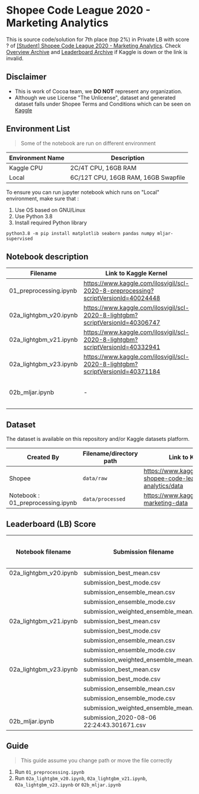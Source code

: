 # Shopee Code League 2020 - Marketing Analytics

This is source code/solution for 7th place (top 2%) in Private LB with score ? of [[Student] Shopee Code League 2020 - Marketing Analytics](https://www.kaggle.com/c/student-shopee-code-league-marketing-analytics). Check [Overview Archive](https://www.kaggle.com/c/student-shopee-code-league-marketing-analytics/overview) and [Leaderboard Archive](https://archive.is/9X9tt) if Kaggle is down or the link is invalid.

## Disclaimer

* This is work of Cocoa team, we **DO NOT** represent any organization.
* Although we use License "The Unlicense", dataset and generated dataset falls under Shopee Terms and Conditions which can be seen on [Kaggle](https://www.kaggle.com/c/student-shopee-code-league-marketing-analytics/rules)

## Environment List

> Some of the notebook are run on different environment

| Environment Name | Description                         |
| ---------------- | ----------------------------------- |
| Kaggle CPU       | 2C/4T CPU, 16GB RAM                 |
| Local            | 6C/12T CPU, 16GB RAM, 16GB Swapfile |

To ensure you can run jupyter notebook which runs on "Local" environment, make sure that :

1. Use OS based on GNU/Linux
2. Use Python 3.8
3. Install required Python library

```
python3.8 -m pip install matplotlib seaborn pandas numpy mljar-supervised
```

## Notebook description

| Filename               | Link to Kaggle Kernel                                                              | Environment | Description                                                                       |
| ---------------------- | ---------------------------------------------------------------------------------- | ----------- | --------------------------------------------------------------------------------- |
| 01_preprocessing.ipynb | https://www.kaggle.com/ilosvigil/scl-2020-8-preprocessing?scriptVersionId=40024448 | Kaggle CPU  | Minimum amount of preprocessing                                                   |
| 02a_lightgbm_v20.ipynb | https://www.kaggle.com/ilosvigil/scl-2020-8-lightgbm?scriptVersionId=40306747      | Kaggle CPU  | Uses [LightGBM](https://github.com/microsoft/LightGBM) library                    |
| 02a_lightgbm_v21.ipynb | https://www.kaggle.com/ilosvigil/scl-2020-8-lightgbm?scriptVersionId=40332941      | Kaggle CPU  | Uses [LightGBM](https://github.com/microsoft/LightGBM) library                    |
| 02a_lightgbm_v23.ipynb | https://www.kaggle.com/ilosvigil/scl-2020-8-lightgbm?scriptVersionId=40371184      | Kaggle CPU  | Uses [LightGBM](https://github.com/microsoft/LightGBM) library                    |
| 02b_mljar.ipynb        | -                                                                                  | Local       | Use [mljar-supervised](https://github.com/mljar/mljar-supervised/) AutoML library |

## Dataset

The dataset is available on this repository and/or Kaggle datasets platform.

| Created By                        | Filename/directory path | Link to Kaggle datasets                                                      |
| --------------------------------- | ----------------------- | ---------------------------------------------------------------------------- |
| Shopee                            | `data/raw`              | https://www.kaggle.com/c/student-shopee-code-league-marketing-analytics/data |
| Notebook : 01_preprocessing.ipynb | `data/processed`        | https://www.kaggle.com/ilosvigil/shopee-marketing-data                       |

## Leaderboard (LB) Score

| Notebook filename      | Submission filename                       | Used for Final Score | Public LB   | Private LB  |
| ---------------------- | ----------------------------------------- | -------------------- | ----------- | ----------- |
| 02a_lightgbm_v20.ipynb | submission_best_mean.csv                  | No                   | 0.52518     | 0.52700     |
|                        | submission_best_mode.csv                  | No                   | 0.52442     | 0.52488     |
|                        | submission_ensemble_mean.csv              | No                   | 0.52685     | 0.52871     |
|                        | submission_ensemble_mode.csv              | No                   | 0.52608     | 0.52885     |
|                        | submission_weighted_ensemble_mean.csv     | No                   | 0.52685     | 0.52885     |
| 02a_lightgbm_v21.ipynb | submission_best_mean.csv                  | No                   | 0.52854     | 0.52979     |
|                        | submission_best_mode.csv                  | No                   | 0.52671     | 0.52836     |
|                        | submission_ensemble_mean.csv              | No                   | 0.52273     | 0.52523     |
|                        | submission_ensemble_mode.csv              | No                   | 0.51941     | 0.52384     |
|                        | submission_weighted_ensemble_mean.csv     | No                   | 0.52344     | 0.52496     |
| 02a_lightgbm_v23.ipynb | submission_best_mean.csv                  | No                   | 0.52510     | 0.52426     |
|                        | submission_best_mode.csv                  | No                   | 0.52511     | 0.52433     |
|                        | submission_ensemble_mean.csv              | No                   | 0.53174     | 0.53409     |
|                        | submission_ensemble_mode.csv              | No                   | 0.53189     | 0.53392     |
|                        | submission_weighted_ensemble_mean.csv     | Yes                  | 0.53007     | **0.53444** |
| 02b_mljar.ipynb        | submission_2020-08-06 22:24:43.301671.csv | Yes                  | **0.53712** | 0.53173     |

## Guide

> This guide assume you change path or move the file correctly

1. Run `01_preprocessing.ipynb`
2. Run `02a_lightgbm_v20.ipynb`, `02a_lightgbm_v21.ipynb`, `02a_lightgbm_v23.ipynb` or `02b_mljar.ipynb`
